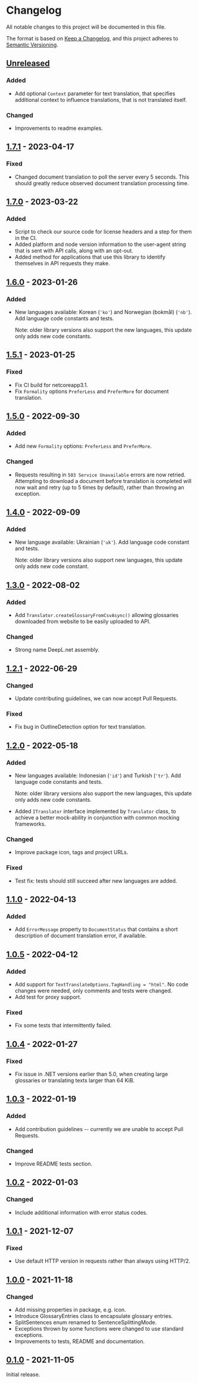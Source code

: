 # Changelog
All notable changes to this project will be documented in this file.

The format is based on [Keep a Changelog](https://keepachangelog.com/en/1.0.0/),
and this project adheres to [Semantic Versioning](https://semver.org/spec/v2.0.0.html).


## [Unreleased]
### Added
* Add optional `Context` parameter for text translation, that specifies
  additional context to influence translations, that is not translated itself.
### Changed
* Improvements to readme examples.


## [1.7.1] - 2023-04-17
### Fixed
* Changed document translation to poll the server every 5 seconds. This should greatly reduce observed document translation processing time.

## [1.7.0] - 2023-03-22
### Added
* Script to check our source code for license headers and a step for them in the CI.
* Added platform and node version information to the user-agent string that is sent with API calls, along with an opt-out.
* Added method for applications that use this library to identify themselves in API requests they make.

## [1.6.0] - 2023-01-26
### Added
* New languages available: Korean (`'ko'`) and Norwegian (bokmål) (`'nb'`). Add
  language code constants and tests.

  Note: older library versions also support the new languages, this update only
  adds new code constants.


## [1.5.1] - 2023-01-25
### Fixed
* Fix CI build for netcoreapp3.1.
* Fix `Formality` options `PreferLess` and `PreferMore` for document
  translation.


## [1.5.0] - 2022-09-30
### Added
* Add new `Formality` options: `PreferLess` and `PreferMore`.
### Changed
* Requests resulting in `503 Service Unavailable` errors are now retried.
  Attempting to download a document before translation is completed will now
  wait and retry (up to 5 times by default), rather than throwing an exception.


## [1.4.0] - 2022-09-09
### Added
* New language available: Ukrainian (`'uk'`). Add language code constant and
  tests.

  Note: older library versions also support new languages, this update only
  adds new code constant.


## [1.3.0] - 2022-08-02
### Added
* Add `Translator.createGlossaryFromCsvAsync()` allowing glossaries downloaded
  from website to be easily uploaded to API.
### Changed
* Strong name DeepL.net assembly.


## [1.2.1] - 2022-06-29
### Changed
* Update contributing guidelines, we can now accept Pull Requests.
### Fixed
* Fix bug in OutlineDetection option for text translation.


## [1.2.0] - 2022-05-18
### Added
* New languages available: Indonesian (`'id'`) and Turkish (`'tr'`). Add
  language code constants and tests.

  Note: older library versions also support the new languages, this update only
  adds new code constants.
* Added `ITranslator` interface implemented by `Translator` class, to achieve a
  better mock-ability in conjunction with common mocking frameworks.
### Changed
* Improve package icon, tags and project URLs.
### Fixed
* Test fix: tests should still succeed after new languages are added.


## [1.1.0] - 2022-04-13
### Added
* Add `ErrorMessage` property to `DocumentStatus` that contains a short
  description of document translation error, if available.


## [1.0.5] - 2022-04-12
### Added
* Add support for `TextTranslateOptions.TagHandling = "html"`. No code changes
  were needed, only comments and tests were changed.
* Add test for proxy support.
### Fixed
* Fix some tests that intermittently failed.


## [1.0.4] - 2022-01-27
### Fixed
* Fix issue in .NET versions earlier than 5.0, when creating large glossaries or
 translating texts larger than 64 KiB.


## [1.0.3] - 2022-01-19
### Added
* Add contribution guidelines -- currently we are unable to accept Pull Requests.
### Changed
* Improve README tests section.


## [1.0.2] - 2022-01-03
### Changed
- Include additional information with error status codes.


## [1.0.1] - 2021-12-07
### Fixed
- Use default HTTP version in requests rather than always using HTTP/2.


## [1.0.0] - 2021-11-18
### Changed
- Add missing properties in package, e.g. icon.
- Introduce GlossaryEntries class to encapsulate glossary entries.
- SplitSentences enum renamed to SentenceSplittingMode.
- Exceptions thrown by some functions were changed to use standard exceptions.
- Improvements to tests, README and documentation.


## [0.1.0] - 2021-11-05
Initial release.


[Unreleased]: https://github.com/DeepLcom/deepl-dotnet/compare/v1.7.1...HEAD
[1.7.1]: https://github.com/DeepLcom/deepl-dotnet/compare/v1.7.0...v1.7.1
[1.7.0]: https://github.com/DeepLcom/deepl-dotnet/compare/v1.6.0...v1.7.0
[1.6.0]: https://github.com/DeepLcom/deepl-dotnet/compare/v1.5.1...v1.6.0
[1.5.1]: https://github.com/DeepLcom/deepl-dotnet/compare/v1.5.0...v1.5.1
[1.5.0]: https://github.com/DeepLcom/deepl-dotnet/compare/v1.4.0...v1.5.0
[1.4.0]: https://github.com/DeepLcom/deepl-dotnet/compare/v1.3.0...v1.4.0
[1.3.0]: https://github.com/DeepLcom/deepl-dotnet/compare/v1.2.1...v1.3.0
[1.2.1]: https://github.com/DeepLcom/deepl-dotnet/compare/v1.2.0...v1.2.1
[1.2.0]: https://github.com/DeepLcom/deepl-dotnet/compare/v1.1.0...v1.2.0
[1.1.0]: https://github.com/DeepLcom/deepl-dotnet/compare/v1.0.5...v1.1.0
[1.0.5]: https://github.com/DeepLcom/deepl-dotnet/compare/v1.0.4...v1.0.5
[1.0.4]: https://github.com/DeepLcom/deepl-dotnet/compare/v1.0.3...v1.0.4
[1.0.3]: https://github.com/DeepLcom/deepl-dotnet/compare/v1.0.2...v1.0.3
[1.0.2]: https://github.com/DeepLcom/deepl-dotnet/compare/v1.0.1...v1.0.2
[1.0.1]: https://github.com/DeepLcom/deepl-dotnet/compare/v1.0.0...v1.0.1
[1.0.0]: https://github.com/DeepLcom/deepl-dotnet/compare/v0.1.0...v1.0.0
[0.1.0]: https://github.com/DeepLcom/deepl-dotnet/releases/tag/v0.1.0
